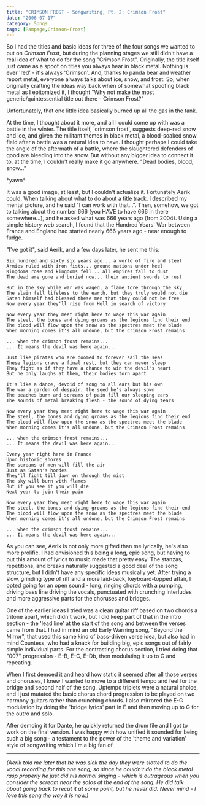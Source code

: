 ```yaml
---
title: "CRIMSON FROST - Songwriting, Pt. 2: Crimson Frost"
date: "2006-07-17"
category: Songs
tags: [Rampage,Crimson-Frost]
---
```


So I had the titles and basic ideas for three of the four songs we wanted to put on *Crimson Frost*, but during the planning stages we still didn't have a real idea of what to do for the song "Crimson Frost". Originally, the title itself just came as a spoof on titles you always hear in black metal. Nothing is ever 'red' - it's always 'Crimson'. And, thanks to panda bear and weather report metal, everyone always talks about ice, snow, and frost. So, when originally crafting the ideas way back when of somewhat spoofing black metal as I epitomized it, I thought "Why not make the most generic/quintessential title out there - Crimson Frost?"

Unfortunately, that one little idea basically burned up all the gas in the tank.

At the time, I thought about it more, and all I could come up with was a battle in the winter. The title itself, 'crimson frost', suggests deep-red snow and ice, and given the militant themes in black metal, a blood-soaked snow field after a battle was a natural idea to have. I thought perhaps I could take the angle of the aftermath of a battle, where the slaughtered defenders of good are bleeding into the snow. But without any bigger idea to connect it to, at the time, I couldn't really make it go anywhere. "Dead bodies, blood, snow..."

\*yawn\*

It was a good image, at least, but I couldn't actualize it. Fortunately Aerik could. When talking about what to do about a title track, I described my mental picture, and he said "I can work with that...". Then, somehow, we got to talking about the number 666 (you HAVE to have 666 in there somewhere...), and he asked what was 666 years ago (from 2004). Using a simple history web search, I found that the Hundred Years' War between France and England had started nearly 666 years ago - near enough to fudge.

"I've got it", said Aerik, and a few days later, he sent me this:

```
Six hundred and sixty six years ago... a world of fire and steel
Armies ruled with iron fists... ground nations under heel
Kingdoms rose and kingdoms fell... all empires fall to dust
The dead are gone and buried now... their ancient swords to rust

But in the sky while war was waged, a flame tore through the sky
The slain fell lifeless to the earth, but they truly would not die
Satan himself had blessed these men that they could not be free
Now every year they'll rise from Hell in search of victory

Now every year they meet right here to wage this war again
The steel, the bones and dying groans as the legions find their end
The blood will flow upon the snow as the spectres meet the blade
When morning comes it's all undone, but the Crimson Frost remains

... when the crimson frost remains...
... It means the devil was here again...

Just like pirates who are doomed to forever sail the seas
These legions crave a final rest, but they can never sleep
They fight as if they have a chance to win the devil's heart
But he only laughs at them, their bodies torn apart

It's like a dance, devoid of song to all ears but his own
The war a garden of despair, the seed he's always sown
The beaches burn and screams of pain fill our sleeping ears
The sounds of metal breaking flesh - the sound of dying tears

Now every year they meet right here to wage this war again
The steel, the bones and dying groans as the legions find their end
The blood will flow upon the snow as the spectres meet the blade
When morning comes it's all undone, but the Crimson Frost remains

... when the crimson frost remains...
... It means the devil was here again...

Every year right here in France
Upon historic shores
The screams of men will fill the air
Just as Satan's hordes
They'll fight till dawn on through the mist
The sky will burn with flames
But if you see it you will die
Next year to join their pain

Now every year they meet right here to wage this war again
The steel, the bones and dying groans as the legions find their end
The blood will flow upon the snow as the spectres meet the blade
When morning comes it's all undone, but the Crimson Frost remains

... when the crimson frost remains...
... It means the devil was here again...
```

As you can see, Aerik is not only more gifted than me lyrically, he's also more prolific. I had envisioned this being a long, epic song, but having to put this amount of lyrics to music made that pretty easy. The stanzas, repetitions, and breaks naturally suggested a good deal of the song structure, but I didn't have any specific ideas musically yet. After trying a slow, grinding type of riff and a more laid-back, keyboard-topped affair, I opted going for an open sound - long, ringing chords with a pumping, driving bass line driving the vocals, punctuated with crunching interludes and more aggressive parts for the choruses and bridges.

One of the earlier ideas I tried was a clean guitar riff based on two chords a tritone apart, which didn't work, but I did keep part of that in the intro section - the 'lead line' at the start of the song and between the verses came from that. I had in mind an old Early Warning song, "Beyond the Mirror", that used this same kind of bass-driven verse idea, but also had in mind Countess, who had a knack for building big, epic songs out of fairly simple individual parts. For the contrasting chorus section, I tried doing that "007" progression - E-B, E-C, E-Db, then modulating it up to G and repeating.

When I first demoed it and heard how static it seemed after all those verses and choruses, I knew I wanted to move to a different tempo and feel for the bridge and second half of the song. Uptempo triplets were a natural choice, and I just mutated the basic chorus chord progression to be played on two harmony guitars rather than crunching chords. I also mirrored the E-G modulation by doing the 'bridge lyrics' part in E and then moving up to G for the outro and solo.

After demoing it for Dante, he quickly returned the drum file and I got to work on the final version. I was happy with how unified it sounded for being such a big song - a testament to the power of the 'theme and variation' style of songwriting which I'm a big fan of.

***

*(Aerik told me later that he was sick the day they were slotted to do the vocal recording for this one song, so since he couldn't do the black metal rasp properly he just did his normal singing - which is outrageous when you consider the scream near the solos at the end of the song. He did talk about going back to recut it at some point, but he never did. Never mind - I love this song the way it is now.)*
